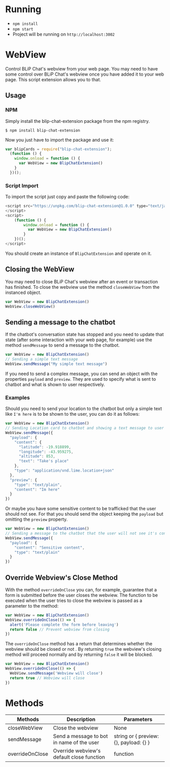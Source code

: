 # Running

* `npm install`
* `npm start`
* Project will be running on `http://localhost:3002`

# WebView
Control BLiP Chat's webview from your web page.
You may need to have some control over BLiP Chat's webview once you have added it to your web page. This script extension allows you to that.

## Usage
### NPM
Simply install the blip-chat-extension package from the npm registry.
```
$ npm install blip-chat-extension
```

Now you just have to import the package and use it:

```js
var blipCards = require("blip-chat-extension");
  (function () {
    window.onload = function () {
      var WebView = new BlipChatExtension()
    }
  })();
```
### Script Import
To import the script just copy and paste the following code:
```js
<script src="https://unpkg.com/blip-chat-extension@1.0.0" type="text/javascript">
</script>
<script>
    (function () {
        window.onload = function () {
          var WebView = new BlipChatExtension()
        }
    })();
</script>
```
You should create an instance of  `BlipChatExtension` and operate on it.

## Closing the WebView
You may need to close BLiP Chat's webview after an event or transaction has finished. To close the webview use the method `closeWebView` from the instanced object.
```js
var WebView = new BlipChatExtension()
WebView.closeWebView()
```

## Sending a message to the chatbot
If the chatbot's conversation state has stopped and you need to update that state (after some interaction with your web page, for example) use the method `sendMessage` to send a message to the chatbot.
```js
var WebView = new BlipChatExtension()
// Sending a simple text message
WebView.sendMessage("My simple text message")
```

If you need to send a complex message, you can send an object with the properties `payload` and `preview`. They are used to specify what is sent to chatbot and what is shown to user respectively.

### Examples
Should you need to send your location to the chatbot but only a simple text like `I'm here` is to be shown to the user, you can do it as follows:
```js
var WebView = new BlipChatExtension()
// Sending Location card to chatbot and showing a text message to user
WebView.sendMessage({
  "payload": {
    "content": {
      "latitude": -19.918899,
      "longitude": -43.959275,
      "altitude": 853,
      "text": "Take's place"
    },
    "type": "application/vnd.lime.location+json"
  },
  "preview": {
    "type": "text/plain",
    "content": "Im here"
  }
})
```

Or maybe you have some sensitive content to be trafficked that the user should not see. For that you should send the object keeping the `payload` but omitting the `preview` property.
```js
var WebView = new BlipChatExtension()
// Sending a message to the chatbot that the user will not see it's content
WebView.sendMessage({
  "payload": {
    "content": "Sensitive content",
    "type": "text/plain"
  }
})
```
## Override Webview's Close Method
With the method `overrideOnClose` you can, for example, guarantee that a form is submitted before the user closes the webview. The function to be executed when the user tries to close the webview is passed as a parameter to the method:

```js
var WebView = new BlipChatExtension()
WebView.overrideOnClose(() => {
  alert('Please complete the form before leaving')
  return false // Prevent webview from closing
})
```
The `overrideOnClose` method has a return that determines whether the webview should be closed or not . By returning `true` the webview's closing method will proceed normally and by returning `false` it will be blocked.
```js
var WebView = new BlipChatExtension()
WebView.overrideOnClose(() => {
  WebView.sendMessage('Webview will close')
  return true // Webview will close
})
```

# Methods

| Methods           | Description                               | Parameters                             |
| ----------------- | ----------------------------------------- | -------------------------------------- |
| closeWebView      | Close the webview                         | None                                   |
| sendMessage       | Send a message to bot in name of the user | string or { preview: {}, payload: {} } |
| overrideOnClose   | Override webview's default close function | function                               |
